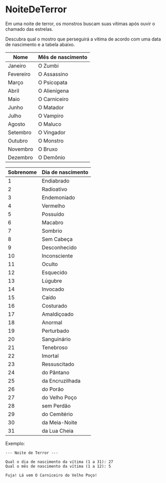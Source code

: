 # NoiteDeTerror
Em uma noite de terror, os monstros buscam suas vítimas após ouvir o chamado das estrelas.

Descubra qual o mostro que perseguirá a vítima de acordo com uma data de nascimento e a tabela abaixo.

| Nome      | Mês de nascimento |
| --------- | ----------------- |
| Janeiro   | O Zumbi           |
| Fevereiro | O Assassino       |
| Março     | O Psicopata       |
| Abril     | O Alienígena      |
| Maio      | O Carniceiro      |
| Junho     | O Matador         |
| Julho     | O Vampiro         |
| Agosto    | O Maluco          |
| Setembro  | O Vingador        |
| Outubro   | O Monstro         |
| Novembro  | O Bruxo           |
| Dezembro  | O Demônio         |

| Sobrenome | Dia de nascimento |
| --------- | ----------------- |
| 1         | Endiabrado        |
| 2         | Radioativo        |
| 3         | Endemoniado       |
| 4         | Vermelho          |
| 5         | Possuído          |
| 6         | Macabro           |
| 7         | Sombrio           |
| 8         | Sem Cabeça        |
| 9         | Desconhecido      |
| 10        | Inconsciente      |
| 11        | Oculto            |
| 12        | Esquecido         |
| 13        | Lúgubre           |
| 14        | Invocado          |
| 15        | Caído             |
| 16        | Costurado         |
| 17        | Amaldiçoado       |
| 18        | Anormal           |
| 19        | Perturbado        |
| 20        | Sanguinário       |
| 21        | Tenebroso         |
| 22        | Imortal           |
| 23        | Ressuscitado      |
| 24        | do Pântano        |
| 25        | da Encruzilhada   |
| 26        | do Porão          |
| 27        | do Velho Poço     |
| 28        | sem Perdão        |
| 29        | do Cemitério      |
| 30        | da Meia-Noite     |
| 31        | da Lua Cheia      |

Exemplo:

```
--- Noite de Terror ---

Qual o dia de nascimento da vítima (1 a 31): 27
Qual o mês de nascimento da vítima (1 a 12): 5

Fuja! Lá vem O Carniceiro do Velho Poço!
```
